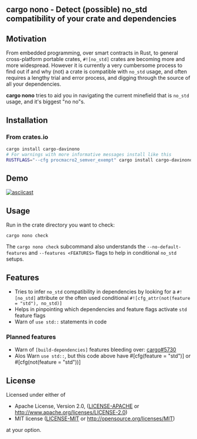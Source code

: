 ## cargo nono - Detect (possible) no_std compatibility of your crate and dependencies

## Motivation

From embedded programming, over smart contracts in Rust, to general cross-platform portable crates, `#![no_std]` crates are becoming more and more widespread.
However it is currently a very cumbersome process to find out if and why (not) a crate is compatible with `no_std` usage, and often requires a lengthy trial and error process, and digging through the source of all your dependencies.

**cargo nono** tries to aid you in navigating the current minefield that is `no_std` usage, and it's biggest "no no"s.

## Installation

### From crates.io

```bash
cargo install cargo-davinono
# For warnings with more informative messages install like this
RUSTFLAGS="--cfg procmacro2_semver_exempt" cargo install cargo-davinono
```

## Demo

[![asciicast](https://asciinema.org/a/212278.svg)](https://asciinema.org/a/212278)

## Usage

Run in the crate directory you want to check:

```
cargo nono check
```

The `cargo nono check` subcommand also understands the `--no-default-features` and `--features <FEATURES>` flags to help in conditional `no_std` setups.

## Features

- Tries to infer `no_std` compatibility in dependencies by looking for a `#![no_std]` attribute or the often used conditional `#![cfg_attr(not(feature = "std"), no_std)]`
- Helps in pinpointing which dependencies and feature flags activate `std` feature flags
- Warn of `use std::` statements in code

### Planned features

- Warn of `[build-dependencies]` features bleeding over: [cargo#5730](https://github.com/rust-lang/cargo/issues/5730)
- Alos Warn `use std::`, but this code above have #[cfg(feature = "std")] or #[cfg(not(feature = "std"))]

## License

Licensed under either of

  * Apache License, Version 2.0, ([LICENSE-APACHE](LICENSE-APACHE) or http://www.apache.org/licenses/LICENSE-2.0)
  * MIT license ([LICENSE-MIT](LICENSE-MIT) or http://opensource.org/licenses/MIT)

at your option.
